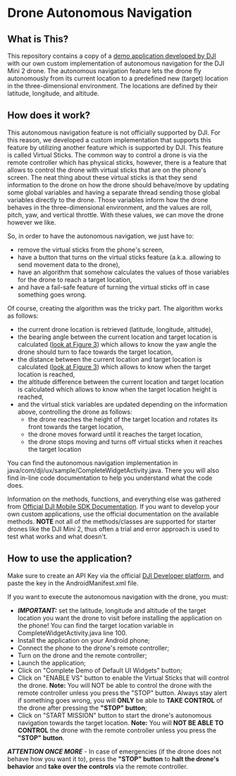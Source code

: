 # Drone Autonomous Navigation

## What is This?

This repository contains a copy of a [demo application developed by DJI](https://github.com/dji-sdk/Mobile-UXSDK-Android) with our own custom implementation of autonomous navigation for the DJI Mini 2 drone. The autonomous navigation feature lets the drone fly autonomously from its current location to a predefined new (target) location in the three-dimensional environment. The locations are defined by their latitude, longitude, and altitude.

## How does it work?

This autonomous navigation feature is not officially supported by DJI. For this reason, we developed a custom implementation that supports this feature by utilizing another feature which is supported by DJI. This feature is called Virtual Sticks. The common way to control a drone is via the remote controller which has physical sticks, however, there is a feature that allows to control the drone with virtual sticks that are on the phone's screen. The neat thing about these virtual sticks is that they send information to the drone on how the drone should behave/move by updating some global variables and having a separate thread sending those global variables directly to the drone. Those variables inform how the drone behaves in the three-dimensional environment, and the values are roll, pitch, yaw, and vertical throttle. With these values, we can move the drone however we like.

So, in order to have the autonomous navigation, we just have to:

- remove the virtual sticks from the phone's screen,
- have a button that turns on the virtual sticks feature (a.k.a. allowing to send movement data to the drone),
- have an algorithm that somehow calculates the values of those variables for the drone to reach a target location,
- and have a fail-safe feature of turning the virtual sticks off in case something goes wrong.

Of course, creating the algorithm was the tricky part. The algorithm works as follows:

- the current drone location is retrieved (latitude, longitude, altitude),
- the bearing angle between the current location and target location is calculated ([look at Figure 3](https://essay.utwente.nl/95814/1/serksnas_BA_EEMCS.pdf)) which allows to know the yaw angle the drone should turn to face towards the target location,
- the distance between the current location and target location is calculated ([look at Figure 3](https://essay.utwente.nl/95814/1/serksnas_BA_EEMCS.pdf)) which allows to know when the target location is reached,
- the altitude difference between the current location and target location is calculated which allows to know when the target location height is reached,
- and the virtual stick variables are updated depending on the information above, controlling the drone as follows:
  - the drone reaches the height of the target location and rotates its front towards the target location,
  - the drone moves forward until it reaches the target location,
  - the drone stops moving and turns off virtual sticks when it reaches the target location

You can find the autonomous navigation implementation in java/com/dji/ux/sample/CompleteWidgetActivity.java. There you will also find in-line code documentation to help you understand what the code does.

Information on the methods, functions, and everything else was gathered from [Official DJI Mobile SDK Documentation](https://developer.dji.com/api-reference/android-api/Components/SDKManager/DJISDKManager.html). If you want to develop your own custom applications, use the official documentation on the available methods. **NOTE** not all of the methods/classes are supported for starter drones like the DJI Mini 2, thus often a trial and error approach is used to test what works and what doesn't.

## How to use the application?

Make sure to create an API Key via the official [DJI Developer platform](https://developer.dji.com/), and paste the key in the AndroidManifest.xml file.

If you want to execute the autonomous navigation with the drone, you must:

- **_IMPORTANT:_** set the latitude, longitude and altitude of the target location you want the drone to visit before installing the application on the phone! You can find the target location variable in CompleteWidgetActivity.java line 100.
- Install the application on your Android phone;
- Connect the phone to the drone's remote controller;
- Turn on the drone and the remote controller;
- Launch the application;
- Click on "Complete Demo of Default UI Widgets" button;
- Click on "ENABLE VS" button to enable the Virtual Sticks that will control the drone. **Note:** You will NOT be able to control the drone with the remote controller unless you press the "STOP" button. Always stay alert if something goes wrong, you will **ONLY** be able to **TAKE CONTROL** of the drone after pressing the **"STOP" button**;
- Click on "START MISSION" button to start the drone's autonomous navigation towards the target location. **Note:** You will **NOT BE ABLE TO CONTROL** the drone with the remote controller unless you press the **"STOP" button**.

**_ATTENTION ONCE MORE_** - In case of emergencies (if the drone does not behave how you want it to), press the **"STOP" button** to **halt the drone's behavior** and **take over the controls** via the remote controller.
